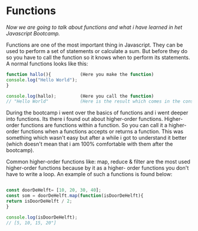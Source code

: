 # Functions

_Now we are going to talk about functions and what i have learned in het Javascript Bootcamp._

Functions are one of the most important thing in Javascript. They can be used to perform a set of statements or calculate
a sum. But before they do so you have to call the function so it knows when to perform its statements. A normal functions looks like this:

```js
function hallo(){           (Here you make the function)
console.log("Hello World");
}

console.log(hallo);         (Here you call the function)
// "Hello World"            (Here is the result which comes in the console)
```

During the bootcamp i went over the basics of functions and i  went deeper into functions. Its there i found out about 
higher-order functions. Higher-order functions are functions within a function. So you can call it a higher-order functions
when a functions accepts or returns a function. This was something which wasn't easy but after a while i got to understand
it better (which doesn't mean that i am 100% comfortable with them after the bootcamp). 

Common higher-order functions like: map, reduce & filter are the most used higher-order functions because by it as a higher-
order functions you don't have to write a loop. An example of such a functions is found below:

```js

const doorDeHelft= [10, 20, 30, 40];
const som = doorDeHelft.map(function(isDoorDeHelft){
return isDoorDeHelft / 2;
}

console.log(isDoorDeHelft);
// [5, 10, 15, 20"]
```
